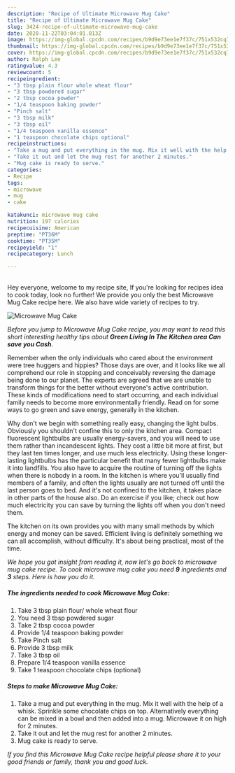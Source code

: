 ```yaml
---
description: "Recipe of Ultimate Microwave Mug Cake"
title: "Recipe of Ultimate Microwave Mug Cake"
slug: 3424-recipe-of-ultimate-microwave-mug-cake
date: 2020-11-22T03:04:01.013Z
image: https://img-global.cpcdn.com/recipes/b9d9e73ee1e7f37c/751x532cq70/microwave-mug-cake-recipe-main-photo.jpg
thumbnail: https://img-global.cpcdn.com/recipes/b9d9e73ee1e7f37c/751x532cq70/microwave-mug-cake-recipe-main-photo.jpg
cover: https://img-global.cpcdn.com/recipes/b9d9e73ee1e7f37c/751x532cq70/microwave-mug-cake-recipe-main-photo.jpg
author: Ralph Lee
ratingvalue: 4.3
reviewcount: 5
recipeingredient:
- "3 tbsp plain flour whole wheat flour"
- "3 tbsp powdered sugar"
- "2 tbsp cocoa powder"
- "1/4 teaspoon baking powder"
- "Pinch salt"
- "3 tbsp milk"
- "3 tbsp oil"
- "1/4 teaspoon vanilla essence"
- "1 teaspoon chocolate chips optional"
recipeinstructions:
- "Take a mug and put everything in the mug. Mix it well with the help of a whisk. Sprinkle some chocolate chips on top. Alternatively everything can be mixed in a bowl and then added into a mug. Microwave it on high for 2 minutes."
- "Take it out and let the mug rest for another 2 minutes."
- "Mug cake is ready to serve."
categories:
- Recipe
tags:
- microwave
- mug
- cake

katakunci: microwave mug cake 
nutrition: 197 calories
recipecuisine: American
preptime: "PT36M"
cooktime: "PT35M"
recipeyield: "1"
recipecategory: Lunch

---
```

<br>
Hey everyone, welcome to my recipe site, If you're looking for recipes idea to cook today, look no further! We provide you only the best Microwave Mug Cake recipe here. We also have wide variety of recipes to try.
<br>


![Microwave Mug Cake](https://img-global.cpcdn.com/recipes/b9d9e73ee1e7f37c/751x532cq70/microwave-mug-cake-recipe-main-photo.jpg)

<i>Before you jump to Microwave Mug Cake recipe, you may want to read this short interesting healthy tips about 
<strong>Green Living In The Kitchen area Can save you Cash</strong>.</i>
</br>

Remember when the only individuals who cared about the environment were tree huggers and hippies? Those days are over, and it looks like we all comprehend our role in stopping and conceivably reversing the damage being done to our planet. The experts are agreed that we are unable to transform things for the better without everyone's active contribution. These kinds of modifications need to start occurring, and each individual family needs to become more environmentally friendly. Read on for some ways to go green and save energy, generally in the kitchen.

Why don't we begin with something really easy, changing the light bulbs. Obviously you shouldn't confine this to only the kitchen area. Compact fluorescent lightbulbs are usually energy-savers, and you will need to use them rather than incandescent lights. They cost a little bit more at first, but they last ten times longer, and use much less electricity. Using these longer-lasting lightbulbs has the particular benefit that many fewer lightbulbs make it into landfills. You also have to acquire the routine of turning off the lights when there is nobody in a room. In the kitchen is where you'll usually find members of a family, and often the lights usually are not turned off until the last person goes to bed. And it's not confined to the kitchen, it takes place in other parts of the house also. Do an exercise if you like; check out how much electricity you can save by turning the lights off when you don't need them.

The kitchen on its own provides you with many small methods by which energy and money can be saved. Efficient living is definitely something we can all accomplish, without difficulty. It's about being practical, most of the time.


<i>We hope you got insight from reading it, now let's go back to microwave mug cake recipe. To cook microwave mug cake you need <strong>9</strong> ingredients and <strong>3</strong> steps. Here is how you do it.
</i>

##### The ingredients needed to cook Microwave Mug Cake:

1. Take 3 tbsp plain flour/ whole wheat flour
1. You need 3 tbsp powdered sugar
1. Take 2 tbsp cocoa powder
1. Provide 1/4 teaspoon baking powder
1. Take Pinch salt
1. Provide 3 tbsp milk
1. Take 3 tbsp oil
1. Prepare 1/4 teaspoon vanilla essence
1. Take 1 teaspoon chocolate chips (optional)


##### Steps to make Microwave Mug Cake:

1. Take a mug and put everything in the mug. Mix it well with the help of a whisk. Sprinkle some chocolate chips on top. Alternatively everything can be mixed in a bowl and then added into a mug. Microwave it on high for 2 minutes.
1. Take it out and let the mug rest for another 2 minutes.
1. Mug cake is ready to serve.


<i>If you find this Microwave Mug Cake recipe helpful please share it to your good friends or family, thank you and good luck.</i>
